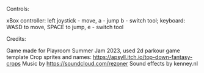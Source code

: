 Controls:

xBox controller: left joystick - move, a - jump b - switch tool;
keyboard: WASD to move, SPACE to jump, e - switch tool


Credits:

Game made for Playroom Summer Jam 2023, used 2d parkour game template
Crop sprites and names: https://apsyll.itch.io/top-down-fantasy-crops
Music by https://soundcloud.com/rezoner
Sound effects by kenney.nl

